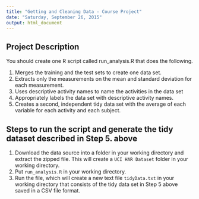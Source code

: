 ```yaml
---
title: "Getting and Cleaning Data - Course Project"
date: "Saturday, September 26, 2015"
output: html_document
---
```


## Project Description
You should create one R script called run_analysis.R that does the following.

1. Merges the training and the test sets to create one data set.
2. Extracts only the measurements on the mean and standard deviation for each measurement.
3. Uses descriptive activity names to name the activities in the data set
4. Appropriately labels the data set with descriptive activity names.
5. Creates a second, independent tidy data set with the average of each variable for each activity and each subject.

## Steps to run the script and generate the tidy dataset described in Step 5. above

1. Download the data source into a folder in your working directory and extract the zipped file. This will create a ```UCI HAR Dataset``` folder in your working directory.
2. Put ```run_analysis.R``` in your working directory.
3. Run the file, which will create a new text file ```tidyData.txt``` in your working directory that consists of the tidy data set in Step 5 above saved in a CSV file format.

